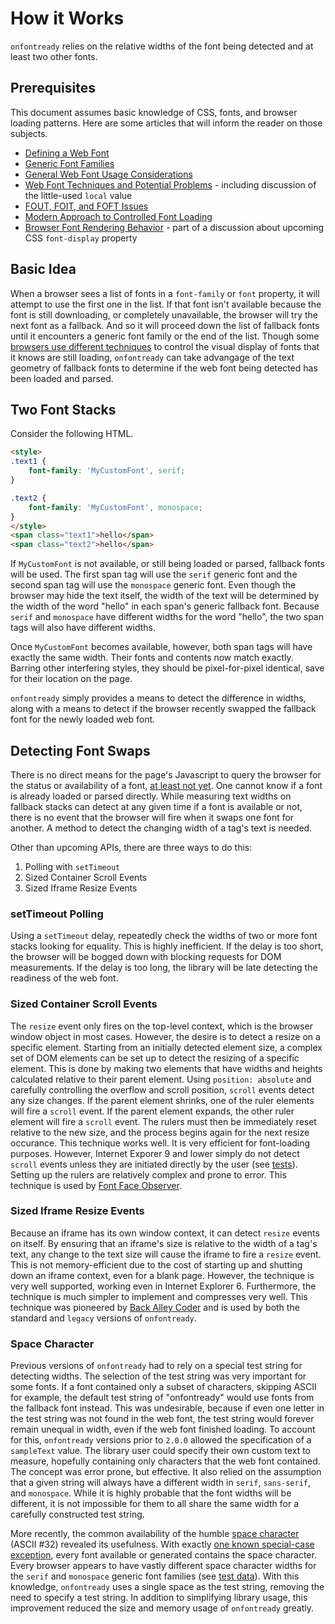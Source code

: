 # How it Works

`onfontready` relies on the relative widths of the font being detected and at least two other fonts.

## Prerequisites

This document assumes basic knowledge of CSS, fonts, and browser loading patterns. Here are some articles that will inform the reader on those subjects.

* [Defining a Web Font](https://css-tricks.com/snippets/css/using-font-face/)
* [Generic Font Families](https://developer.mozilla.org/en-US/docs/Web/CSS/font-family#Values)
* [General Web Font Usage Considerations](http://www.html5rocks.com/en/tutorials/webfonts/quick/)
* [Web Font Techniques and Potential Problems](http://www.paulirish.com/2009/bulletproof-font-face-implementation-syntax/) - including discussion of the little-used `local` value
* [FOUT, FOIT, and FOFT Issues](https://css-tricks.com/fout-foit-foft/)
* [Modern Approach to Controlled Font Loading](https://www.filamentgroup.com/lab/font-events.html)
* [Browser Font Rendering Behavior](https://developers.google.com/web/updates/2016/02/font-display?hl=en) - part of a discussion about upcoming CSS `font-display` property

## Basic Idea

When a browser sees a list of fonts in a `font-family` or `font` property, it will attempt to use the first one in the list. If that font isn't available because the font is still downloading, or completely unavailable, the browser will try the next font as a fallback. And so it will proceed down the list of fallback fonts until it encounters a generic font family or the end of the list. Though some [browsers use different techniques](https://developers.google.com/web/updates/2016/02/font-display?hl=en) to control the visual display of fonts that it knows are still loading, `onfontready` can take advangage of the text geometry of fallback fonts to determine if the web font being detected has been loaded and parsed.

## Two Font Stacks

Consider the following HTML.

```html
<style>
.text1 {
    font-family: 'MyCustomFont', serif;
}

.text2 {
    font-family: 'MyCustomFont', monospace;
}
</style>
<span class="text1">hello</span>
<span class="text2">hello</span>
```

If `MyCustomFont` is not available, or still being loaded or parsed, fallback fonts will be used. The first span tag will use the `serif` generic font and the second span tag will use the `monospace` generic font. Even though the browser may hide the text itself, the width of the text will be determined by the width of the word "hello" in each span's generic fallback font. Because `serif` and `monospace` have different widths for the word "hello", the two span tags will also have different widths.

Once `MyCustomFont` becomes available, however, both span tags will have exactly the same width. Their fonts and contents now match exactly. Barring other interfering styles, they should be pixel-for-pixel identical, save for their location on the page.

`onfontready` simply provides a means to detect the difference in widths, along with a means to detect if the browser recently swapped the fallback font for the newly loaded web font.

## Detecting Font Swaps

There is no direct means for the page's Javascript to query the browser for the status or availability of a font, [at least not yet](https://developer.mozilla.org/en-US/docs/Web/API/CSS_Font_Loading_API). One cannot know if a font is already loaded or parsed directly. While measuring text widths on fallback stacks can detect at any given time if a font is available or not, there is no event that the browser will fire when it swaps one font for another. A method to detect the changing width of a tag's text is needed.

Other than upcoming APIs, there are three ways to do this:

1. Polling with `setTimeout`
2. Sized Container Scroll Events
3. Sized Iframe Resize Events

### setTimeout Polling

Using a `setTimeout` delay, repeatedly check the widths of two or more font stacks looking for equality. This is highly inefficient. If the delay is too short, the browser will be bogged down with blocking requests for DOM measurements. If the delay is too long, the library will be late detecting the readiness of the web font.

### Sized Container Scroll Events

The `resize` event only fires on the top-level context, which is the browser window object in most cases. However, the desire is to detect a resize on a specific element. Starting from an initially detected element size, a complex set of DOM elements can be set up to detect the resizing of a specific element. This is done by making two elements that have widths and heights calculated relative to their parent element. Using `position: absolute` and carefully controlling the overflow and scroll position, `scroll` events detect any size changes. If the parent element shrinks, one of the ruler elements will fire a `scroll` event. If the parent element expands, the other ruler element will fire a `scroll` event. The rulers must then be immediately reset relative to the new size, and the process begins again for the next resize occurance. This technique works well. It is very efficient for font-loading purposes. However, Internet Exporer 9 and lower simply do not detect `scroll` events unless they are initiated directly by the user (see [tests](../tests/scroll_based_resize_detection_test/index.html)). Setting up the rulers are relatively complex and prone to error. This technique is used by [Font Face Observer](https://github.com/bramstein/fontfaceobserver/).

### Sized Iframe Resize Events

Because an iframe has its own window context, it can detect `resize` events on itself. By ensuring that an iframe's size is relative to the width of a tag's text, any change to the text size will cause the iframe to fire a `resize` event. This is not memory-efficient due to the cost of starting up and shutting down an iframe context, even for a blank page. However, the technique is very well supported, working even in Internet Explorer 6. Furthermore, the technique is much simpler to implement and compresses very well. This technique was pioneered by [Back Alley Coder](http://www.backalleycoder.com/2013/03/18/cross-browser-event-based-element-resize-detection/) and is used by both the standard and `legacy` versions of `onfontready`.

### Space Character

Previous versions of `onfontready` had to rely on a special test string for detecting widths. The selection of the test string was very important for some fonts. If a font contained only a subset of characters, skipping ASCII for example, the default test string of "onfontready" would use fonts from the fallback font instead. This was undesirable, because if even one letter in the test string was not found in the web font, the test string would forever remain unequal in width, even if the web font finished loading. To account for this, `onfontready` versions prior to `2.0.0` allowed the specification of a `sampleText` value. The library user could specify their own custom text to measure, hopefully containing only characters that the web font contained. The concept was error prone, but effective. It also relied on the assumption that a given string will always have a different width in `serif`, `sans-serif`, and `monospace`. While it is highly probable that the font widths will be different, it is not impossible for them to all share the same width for a carefully constructed test string.

More recently, the common availability of the humble [space character](https://en.wikipedia.org/wiki/Whitespace_character) (ASCII #32) revealed its usefulness. With exactly [one known special-case exception](http://stackoverflow.com/q/39172165/195068), every font available or generated contains the space character. Every browser appears to have vastly different space character widths for the `serif` and `monospace` generic font families (see [test data](../tests/space_character_sizes/fontsizes.txt)). With this knowledge, `onfontready` uses a single space as the test string, removing the need to specify a test string. In addition to simplifying library usage, this improvement reduced the size and memory usage of `onfontready` greatly.
